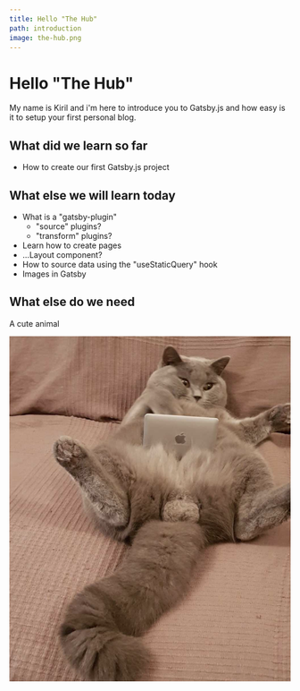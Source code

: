```yaml
---
title: Hello "The Hub"
path: introduction
image: the-hub.png
---
```


# Hello "The Hub"

My name is Kiril and i'm here to introduce you to Gatsby.js and how easy is it to setup your first personal blog.

## What did we learn so far

- How to create our first Gatsby.js project

## What else we will learn today

- What is a "gatsby-plugin"
  - "source" plugins?
  - "transform" plugins?
- Learn how to create pages
- ...Layout component?
- How to source data using the "useStaticQuery" hook
- Images in Gatsby

## What else do we need

A cute animal

![Cat](./cat.jpeg)